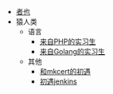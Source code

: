 * [者也](/README.md)
* 猿人类
   * 语言
      * [来自PHP的实习生](/articles/prog.language.php.md)
      * [来自Golang的实习生](/articals/prog.language.go.md)
   * 其他
      * [和mkcert的初遇](/articles/conf.ssl.md)
      * [初遇jenkins](/articles/conf.jenkins.md)
